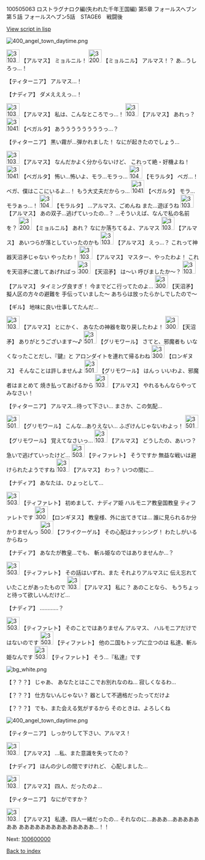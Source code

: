 100505063 ロストラグナロク編(失われた千年王国編) 第5章 フォールスヘブン 第５話 フォールスヘブン5話　STAGE6　戦闘後

[View script in lisp](../scripts/100505063.txt)

![400_angel_town_daytime.png](../images/backgrounds/400_angel_town_daytime.png)

<img src="../images/units/3103811.png" alt="3103811.png" height="34"/>
【アルマス】
ミョルニル！

<img src="../images/units/3200111.png" alt="3200111.png" height="34"/>
【ミョルニル】
アルマス！？
あ…うしろっ…！

【ティターニア】
アルマス…！

【ナディア】
ダメえええっ…！

<img src="../images/units/3103811.png" alt="3103811.png" height="34"/>
【アルマス】
私は、こんなところでっ…！

<img src="../images/units/3103811.png" alt="3103811.png" height="34"/>
【アルマス】
あれっ？

<img src="../images/units/3104111.png" alt="3104111.png" height="34"/>
【ベガルタ】
あううううううううっ…？

【ティターニア】
黒い霧が…弾かれました！
なにが起きたのでしょう…

<img src="../images/units/3103811.png" alt="3103811.png" height="34"/>
【アルマス】
なんだかよく分からないけど、
これって絶・好機よね！

<img src="../images/units/3104111.png" alt="3104111.png" height="34"/>
【ベガルタ】
怖い…怖いよ、モラ…モラっ…

<img src="../images/units/3104011.png" alt="3104011.png" height="34"/>
【モラルタ】
ベガ…！
ベガ、僕はここにいるよ…！
もう大丈夫だからっ…

<img src="../images/units/3104111.png" alt="3104111.png" height="34"/>
【ベガルタ】
モラ…モラぁっ…！

<img src="../images/units/3104011.png" alt="3104011.png" height="34"/>
【モラルタ】
…アルマス、ごめんね
また…遊ぼうね

<img src="../images/units/3103811.png" alt="3103811.png" height="34"/>
【アルマス】
あの双子…逃げていったの…？
…そういえば、なんで私の名前を？

<img src="../images/units/3200111.png" alt="3200111.png" height="34"/>
【ミョルニル】
あれ？
なにか落ちてるよ、アルマス

<img src="../images/units/3103811.png" alt="3103811.png" height="34"/>
【アルマス】
あいつらが落としていったのかも

<img src="../images/units/3103811.png" alt="3103811.png" height="34"/>
【アルマス】
えっ…？
これって神器天沼矛じゃない
やったわ！

<img src="../images/units/3103811.png" alt="3103811.png" height="34"/>
【アルマス】
マスター、やったわよ！
これを天沼矛に渡してあげればっ

<img src="../images/units/3300411.png" alt="3300411.png" height="34"/>
【天沼矛】
は～い
呼びましたか～？

<img src="../images/units/3103811.png" alt="3103811.png" height="34"/>
【アルマス】
タイミング良すぎ！
今までどこ行ってたのよ…

<img src="../images/units/3300411.png" alt="3300411.png" height="34"/>
【天沼矛】
擬人区の方々の避難を
手伝っていました～
あちらは放ったらかしでしたので～

【ギル】
地味に良い仕事してたんだ…

<img src="../images/units/3103811.png" alt="3103811.png" height="34"/>
【アルマス】
とにかく、
あなたの神器を取り戻したわよ！

<img src="../images/units/3300411.png" alt="3300411.png" height="34"/>
【天沼矛】
ありがとうございます～♪

<img src="../images/units/3501711.png" alt="3501711.png" height="34"/>
【グリモワール】
さてと、邪魔者も
いなくなったことだし、『鍵』と
アロンダイトを連れて帰るわね

<img src="../images/units/3300111.png" alt="3300111.png" height="34"/>
【ロンギヌス】
そんなことは許しませんよ

<img src="../images/units/3501711.png" alt="3501711.png" height="34"/>
【グリモワール】
はんっ
いいわよ、邪魔者はまとめて
焼き払ってあげるから

<img src="../images/units/3103811.png" alt="3103811.png" height="34"/>
【アルマス】
やれるもんならやってみなさい！

【ティターニア】
アルマス…待って下さい…
まさか、この気配…

<img src="../images/units/3501711.png" alt="3501711.png" height="34"/>
【グリモワール】
こんな…ありえない…
ふざけんじゃないわよっ！

<img src="../images/units/3501711.png" alt="3501711.png" height="34"/>
【グリモワール】
覚えてなさいっ…

<img src="../images/units/3103811.png" alt="3103811.png" height="34"/>
【アルマス】
どうしたの、あいつ？
急いで逃げていったけど…

<img src="../images/units/3503211.png" alt="3503211.png" height="34"/>
【ティファレト】
そうですか
無益な戦いは避けられたようですね

<img src="../images/units/3103811.png" alt="3103811.png" height="34"/>
【アルマス】
わっ？
いつの間に…

【ナディア】
あなたは、ひょっとして…

<img src="../images/units/3503211.png" alt="3503211.png" height="34"/>
【ティファレト】
初めまして、ナディア姫
ハルモニア教皇国教皇
ティファレトです

<img src="../images/units/3300111.png" alt="3300111.png" height="34"/>
【ロンギヌス】
教皇様、外に出てきては…
誰に見られるか分かりませんっ

<img src="../images/units/3500211.png" alt="3500211.png" height="34"/>
【フライクーゲル】
その心配はナッシング！
わたしがいるからねっ

【ナディア】
あなたが教皇…でも、
斬ル姫なのではありませんか…？

<img src="../images/units/3503211.png" alt="3503211.png" height="34"/>
【ティファレト】
その話はいずれ、また
それよりアルマスに
伝え忘れていたことがあったもので

<img src="../images/units/3103811.png" alt="3103811.png" height="34"/>
【アルマス】
私に？
あのことなら、
もうちょっと待って欲しいんだけど…

【ナディア】
…………？

<img src="../images/units/3503211.png" alt="3503211.png" height="34"/>
【ティファレト】
そのことではありません
アルマス、
ハルモニアだけではないのです

<img src="../images/units/3503211.png" alt="3503211.png" height="34"/>
【ティファレト】
他の二国もトップに立つのは
私達、斬ル姫なんです

<img src="../images/units/3503211.png" alt="3503211.png" height="34"/>
【ティファレト】
そう…『私達』です

![bg_white.png](../images/backgrounds/bg_white.png)

【？？？】
じゃあ、
あなたとはここでお別れなのね…
寂しくなるわ…

【？？？】
仕方ないんじゃない？
器として不適格だったってだけよ

【？？？】
でも、また会える気がするから
そのときは、よろしくね

![400_angel_town_daytime.png](../images/backgrounds/400_angel_town_daytime.png)

【ティターニア】
しっかりして下さい、アルマス！

<img src="../images/units/3103811.png" alt="3103811.png" height="34"/>
【アルマス】
…私、また意識を失ってたの？

【ナディア】
ほんの少しの間ですけれど、
心配しました…

<img src="../images/units/3103811.png" alt="3103811.png" height="34"/>
【アルマス】
四人、だったのよ…

【ティターニア】
なにがですか？

<img src="../images/units/3103811.png" alt="3103811.png" height="34"/>
【アルマス】
私達、四人一緒だったの…
それなのに…あああ…あああああああ
ああああああああああああああ…！！


Next: [100600000](100600000.md)

[Back to index](index.md)
